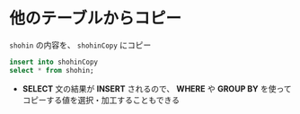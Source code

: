 # 他のテーブルからコピー

`shohin` の内容を、 `shohinCopy` にコピー

```sql
insert into shohinCopy 
select * from shohin;
```

- **SELECT** 文の結果が **INSERT** されるので、 **WHERE** や **GROUP BY** を使ってコピーする値を選択・加工することもできる

